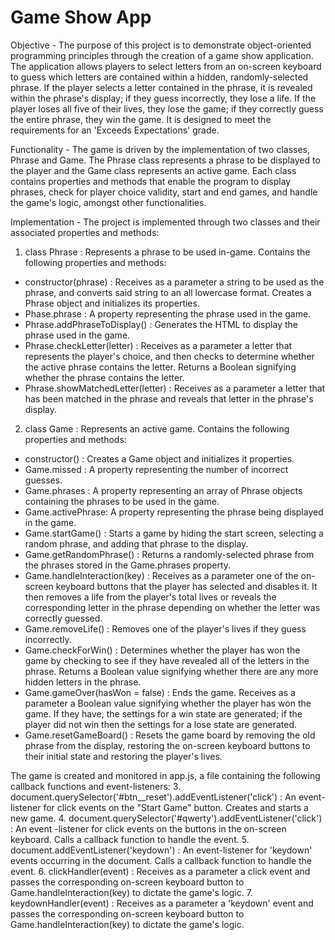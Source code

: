 # Game Show App

Objective - The purpose of this project is to demonstrate object-oriented programming
principles through the creation of a game show application. The application
allows players to select letters from an on-screen keyboard to guess which
letters are contained within a hidden, randomly-selected phrase. If the
player selects a letter contained in the phrase, it is revealed within the
phrase's display; if they guess incorrectly, they lose a life. If the player
loses all five of their lives, they lose the game; if they correctly guess
the entire phrase, they win the game. It is designed to meet the requirements
for an 'Exceeds Expectations' grade.

Functionality - The game is driven by the implementation of two classes, Phrase and Game. The
Phrase class represents a phrase to be displayed to the player and the Game
class represents an active game. Each class contains properties and methods
that enable the program to display phrases, check for player choice validity,
start and end games, and handle the game's logic, amongst other
functionalities.

Implementation - The project is implemented through two classes and their associated properties
and methods:
1. class Phrase : Represents a phrase to be used in-game. Contains the
following properties and methods:
* constructor(phrase) : Receives as a parameter a string to be used as
the phrase, and converts said string to an all lowercase format.
Creates a Phrase object and initializes its properties.
* Phase.phrase : A property representing the phrase used in the game.
* Phrase.addPhraseToDisplay() : Generates the HTML to display the phrase used in the game.
* Phrase.checkLetter(letter) : Receives as a parameter a letter that
represents the player's choice, and then checks to determine whether
the active phrase contains the letter. Returns a Boolean signifying
whether the phrase contains the letter.
* Phrase.showMatchedLetter(letter) : Receives as a parameter a letter
that has been matched in the phrase and reveals that letter in the
phrase's display.
2. class Game : Represents an active game. Contains the following properties
and methods:
* constructor() : Creates a Game object and initializes it properties.
* Game.missed : A property representing the number of incorrect guesses.
* Game.phrases : A property representing an array of Phrase objects containing the phrases to be used in the game.
* Game.activePhrase: A property representing the phrase being displayed in the game.
* Game.startGame() : Starts a game by hiding the start screen, selecting a random phrase, and adding that phrase to the display.
* Game.getRandomPhrase() : Returns a randomly-selected phrase from the phrases stored in the Game.phrases property.
* Game.handleInteraction(key) : Receives as a parameter one of the
on-screen keyboard buttons that the player has selected and disables
it. It then removes a life from the player's total lives or reveals
the corresponding letter in the phrase depending on whether the
letter was correctly guessed.
* Game.removeLife() : Removes one of the player's lives if they guess incorrectly.
* Game.checkForWin() : Determines whether the player has won the game
by checking to see if they have revealed all of the letters in the
phrase. Returns a Boolean value signifying whether there are any
more hidden letters in the phrase.
* Game.gameOver(hasWon = false) : Ends the game. Receives as a
parameter a Boolean value signifying whether the player has won the
game. If they have, the settings for a win state are generated; if
the player did not win then the settings for a lose state are
generated.
* Game.resetGameBoard() : Resets the game board by removing the old
phrase from the display, restoring the on-screen keyboard buttons to
their initial state and restoring the player's lives.

The game is created and monitored in app.js, a file containing the following
callback functions and event-listeners:
3. document.querySelector('#btn__reset').addEventListener('click') : An
event-listener for click events on the "Start Game" button. Creates
and starts a new game.
4. document.querySelector('#qwerty').addEventListener('click') : An event
-listener for click events on the buttons in the on-screen keyboard.
Calls a callback function to handle the event.
5. document.addEventListener('keydown') : An event-listener for 'keydown'
events occurring in the document. Calls a callback function to handle
the event.
6. clickHandler(event) : Receives as a parameter a click event and
passes the corresponding on-screen keyboard button to
Game.handleInteraction(key) to dictate the game's logic.
7. keydownHandler(event) : Receives as a parameter a 'keydown' event and
passes the corresponding on-screen keyboard button to
Game.handleInteraction(key) to dictate the game's logic.
